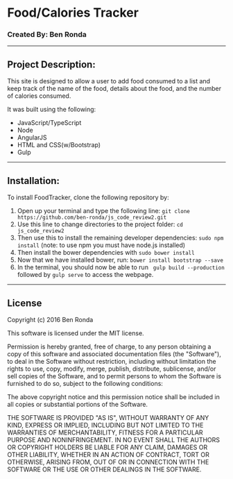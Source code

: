 # Food/Calories Tracker
### Created By: Ben Ronda
***
## Project Description:
This site is designed to allow a user to add food consumed to a list and keep track of the name of the food, details about the food, and the number of calories consumed.

It was built using the following:
* JavaScript/TypeScript
* Node
* AngularJS
* HTML and CSS(w/Bootstrap)
* Gulp

***
## Installation:
To install FoodTracker, clone the following repository by:
1. Open up your terminal and type the following line: `git clone https://github.com/ben-ronda/js_code_review2.git`  
2. Use this line to change directories to the project folder: `cd js_code_review2`  
3. Then use this to install the remaining developer dependencies: `sudo npm install` (note: to use npm you must have node.js installed)  
4. Then install the bower dependencies with `sudo bower install`  
5. Now that we have installed bower, run: `bower install bootstrap --save`  
6. In the terminal, you should now be able to run ` gulp build --production` followed by `gulp serve` to access the webpage.  


***
## License
Copyright (c) 2016 Ben Ronda

This software is licensed under the MIT license.

Permission is hereby granted, free of charge, to any person obtaining a copy of this software and associated documentation files (the "Software"), to deal in the Software without restriction, including without limitation the rights to use, copy, modify, merge, publish, distribute, sublicense, and/or sell copies of the Software, and to permit persons to whom the Software is furnished to do so, subject to the following conditions:

The above copyright notice and this permission notice shall be included in all copies or substantial portions of the Software.

THE SOFTWARE IS PROVIDED "AS IS", WITHOUT WARRANTY OF ANY KIND, EXPRESS OR IMPLIED, INCLUDING BUT NOT LIMITED TO THE WARRANTIES OF MERCHANTABILITY, FITNESS FOR A PARTICULAR PURPOSE AND NONINFRINGEMENT. IN NO EVENT SHALL THE AUTHORS OR COPYRIGHT HOLDERS BE LIABLE FOR ANY CLAIM, DAMAGES OR OTHER LIABILITY, WHETHER IN AN ACTION OF CONTRACT, TORT OR OTHERWISE, ARISING FROM, OUT OF OR IN CONNECTION WITH THE SOFTWARE OR THE USE OR OTHER DEALINGS IN THE SOFTWARE.
